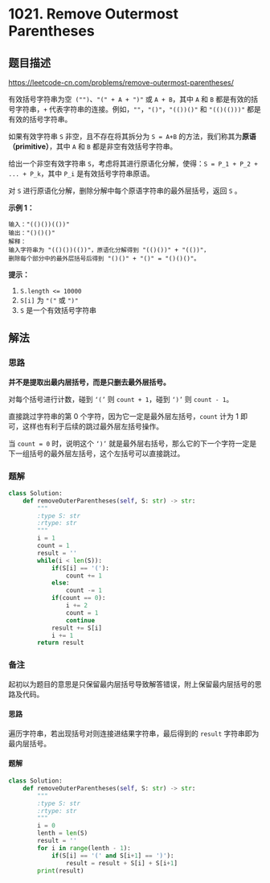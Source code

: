 # 1021. Remove Outermost Parentheses

## 题目描述

https://leetcode-cn.com/problems/remove-outermost-parentheses/

有效括号字符串为空` ("")`、`"(" + A + ")"` 或 `A + B`，其中 `A` 和 `B` 都是有效的括号字符串，`+` 代表字符串的连接。例如，`""`，`"()"`，`"(())()"` 和 `"(()(()))"` 都是有效的括号字符串。

如果有效字符串 `S` 非空，且不存在将其拆分为 `S = A+B` 的方法，我们称其为**原语（primitive）**，其中 `A` 和 `B` 都是非空有效括号字符串。

给出一个非空有效字符串 `S`，考虑将其进行原语化分解，使得：`S = P_1 + P_2 + ... + P_k`，其中 `P_i` 是有效括号字符串原语。

对 `S` 进行原语化分解，删除分解中每个原语字符串的最外层括号，返回 `S` 。

**示例 1：**

```
输入："(()())(())"
输出："()()()"
解释：
输入字符串为 "(()())(())"，原语化分解得到 "(()())" + "(())"，
删除每个部分中的最外层括号后得到 "()()" + "()" = "()()()"。
```

**提示：**

1. `S.length <= 10000`
2. `S[i]` 为 `"("` 或 `")"`
3. `S` 是一个有效括号字符串

## 解法

### 思路

**并不是提取出最内层括号，而是只删去最外层括号。**

对每个括号进行计数，碰到 `‘(’` 则 `count + 1`，碰到 `‘)’` 则 `count - 1`。

直接跳过字符串的第 0 个字符，因为它一定是最外层左括号，`count` 计为 1 即可，这样也有利于后续的跳过最外层左括号操作。

当 `count = 0` 时，说明这个 `‘)’` 就是最外层右括号，那么它的下一个字符一定是下一组括号的最外层左括号，这个左括号可以直接跳过。

### 题解

```python
class Solution:
    def removeOuterParentheses(self, S: str) -> str:
        """
        :type S: str
        :rtype: str
        """
        i = 1
        count = 1
        result = ''
        while(i < len(S)):
            if(S[i] == '('):
                count += 1
            else:
                count -= 1
            if(count == 0):
                i += 2
                count = 1
                continue
            result += S[i]
            i += 1
        return result
```

### 备注

起初以为题目的意思是只保留最内层括号导致解答错误，附上保留最内层括号的思路及代码。

#### 思路

遍历字符串，若出现括号对则连接进结果字符串，最后得到的 `result` 字符串即为最内层括号。

#### 题解

```python
class Solution:
    def removeOuterParentheses(self, S: str) -> str:
        """
        :type S: str
        :rtype: str
        """
        i = 0
        lenth = len(S)
        result = ''
        for i in range(lenth - 1):
            if(S[i] == '(' and S[i+1] == ')'):
                result = result + S[i] + S[i+1]
        print(result)
```

